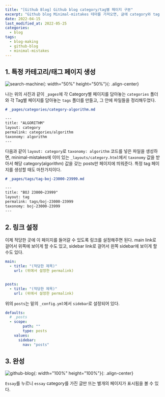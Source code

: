 ```yaml
---
title: "[Github Blog] Github blog category/tag별 페이지 구분"
excerpt: "Github blog Minimal-mistakes 테마를 가져오면, 글에 category와 tag를 적용할 수 있다. 이는 전부가 하나의 페이지에서 #으로 이동하는 형태인데, 보기 쉽도록 각각의 분류당 한 페이지로 구분시킨다."
date: 2022-04-15
last_modified_at: 2022-05-25
categories:
  - blog
tags:
  - blog-making
  - github-blog
  - minimal-mistakes
---
```


## 1. 특정 카테고리/태그 페이지 생성

![search-machine](https://user-images.githubusercontent.com/30232837/163798102-e79ba063-3bbe-44c4-b958-d6b5a0455733.png "search-machine"){: width="50%" height="50%"}{: .align-center}

나는 위의 사진과 같이 `_pages`에 각 Category별 페이지를 담아놓는 `categories` 폴더와 각 Tag별 페이지를 담아놓는 `tags` 폴더를 만들고, 그 안에 파일들을 정리해두었다.

```md
# _pages/categories/category-algorithm.md

---
title: "ALGORITHM"
layout: category
permalink: categories/algorithm
taxonomy: algorithm
---
```

다음과 같이 `layout: category`로 `taxonomy: algorithm` 코드를 넣은 파일을 생성하면, minimal-mistakes에 이미 있는 `_layouts/category.html`에서 `taxonomy` 값을 받아서 해당 category(algorithm) 값을 갖는 posts만 페이지에 띄워준다. 특정 tag 페이지를 생성할 때도 마찬가지이다.

```md
# _pages/tags/tag-boj-23000-23999.md

---
title: "BOJ 23000~23999"
layout: tag
permalink: tags/boj-23000-23999
taxonomy: boj-23000-23999
---
```

## 2. 링크 설정

이제 적당한 곳에 이 페이지를 들어갈 수 있도록 링크를 설정해주면 된다. main link로 걸어서 위쪽에 보이게 할 수도 있고, sidebar link로 걸어서 왼쪽 sidebar에 보이게 할 수도 있다.

```yml
main:
  - title: "(적당한 제목)"
    url: (위에서 설정한 permalink)

    
posts:
  - title: "(적당한 제목)"
    url: (위에서 설정한 permalink)
```

위의 `posts`는 밑의 `_config.yml`에서 `sidebar`로 설정되어 있다. 

```yml
defaults:
  # _posts
  - scope:
        path: ""
        type: posts
    values:
      sidebar:
        nav: "posts"
```

## 3. 완성

![github-blog](https://user-images.githubusercontent.com/30232837/163506247-56ad1149-97f4-4dbe-af06-4b5e507090d1.png "github-blog"){: width="100%" height="100%"}{: .align-center}

`Essay`를 누르니 `essay` category를 가진 글만 뜨는 별개의 페이지가 표시됨을 볼 수 있다.




